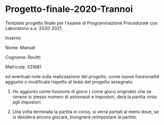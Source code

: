 # Progetto-finale-2020-Trannoi
Template progetto finale per l'esame di Programmazione Procedurale con Laboratorio a.a. 2020-2021.

Inserire

Nome: Manuel

Cognome: Rovitti 

Matricola: 331681


ed eventuali note sulla realizzazione del progetto, come nuove funzionalità aggiunte o modificate rispetto al testo del progetto assegnato.


1) Ho aggiunto come funzione di gioco ( come gioco originale) che se rimane lo stesso numero di astronauti e impostori, darà la partita vinta agli impostori.

2) Una volta terminata la partita in corso, si verrà portati al menù dove, se si desidera ancora giocare, bisognerà reimpostare la partita.
